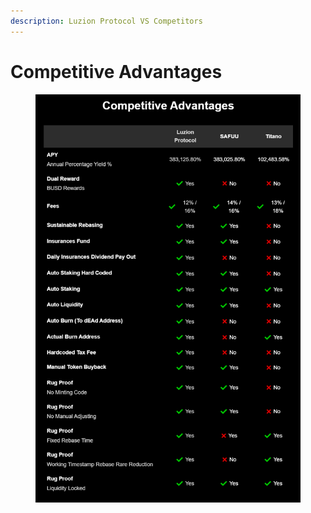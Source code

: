 ```yaml
---
description: Luzion Protocol VS Competitors
---
```


# Competitive Advantages

<figure><img src="../.gitbook/assets/image (13).png" alt=""><figcaption></figcaption></figure>

